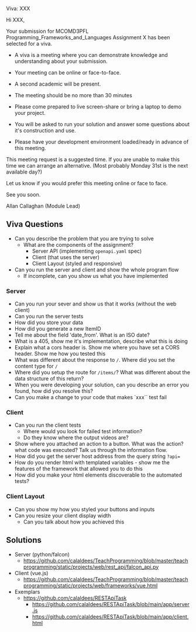 Viva: XXX

Hi XXX,

Your submission for MCOMD3PFL Programming_Frameworks_and_Languages Assignment X has been selected for a viva.

* A viva is a meeting where you can demonstrate knowledge and understanding about your submission.
* Your meeting can be online or face-to-face.
* A second academic will be present.
* The meeting should be no more than 30 minutes

* Please come prepared to live screen-share or bring a laptop to demo your project.
* You will be asked to run your solution and answer some questions about it's construction and use.
* Please have your development environment loaded/ready in advance of this meeting.

This meeting request is a suggested time. If you are unable to make this time we can arrange an alternative.
(Most probably Monday 31st is the next available day?)

Let us know if you would prefer this meeting online or face to face.

See you soon.


Allan Callaghan (Module Lead)

Viva Questions
--------------

* Can you describe the problem that you are trying to solve
  * What are the components of the assignment?
    * Server API (implementing `openapi.yaml` spec)
    * Client (that uses the server)
    * Client Layout (styled and responsive)
* Can you run the server and client and show the whole program flow
    * If incomplete, can you show us what you have implemented

### Server

* Can you run your sever and show us that it works (without the web client)
* Can you run the server tests
* How did you store your data
* How did you generate a new ItemID
* Tell me about the field 'date_from'. What is an ISO date?
* What is a 405, show me it's implementation, describe what this is doing
* Explain what a cors header is. Show me where you have set a CORS header. Show me how you tested this
* What was different about the response to `/`. Where did you set the content type for `/`
* Where did you setup the route for `/items/`? What was different about the data structure of this return?
* When you were developing your solution, can you describe an error you found, how did you resolve this?
* Can you make a change to your code that makes `xxx`` test fail  

### Client
* Can you run the client tests
    * Where would you look for failed test information?
    * Do they know where the output videos are?
* Show where you attached an action to a button. What was the action? what code was executed? Talk us through the information flow.
* How did you get the server host address from the query string `?api=`
* How do you render html with templated variables - show me the features of the framework that allowed you to do this
* How did you make your html elements discoverable to the automated tests?

### Client Layout
* Can you show my how you styled your buttons and inputs
* Can you resize your client display width
  * Can you talk about how you achieved this


Solutions
---------

* Server (python/falcon)
  * https://github.com/calaldees/TeachProgramming/blob/master/teachprogramming/static/projects/web/rest_api/falcon_api.py
* Client (vue.js)
  * https://github.com/calaldees/TeachProgramming/blob/master/teachprogramming/static/projects/web/frameworks/vue.html
* Exemplars
  * https://github.com/calaldees/RESTApiTask
    * https://github.com/calaldees/RESTApiTask/blob/main/app/server.js
    * https://github.com/calaldees/RESTApiTask/blob/main/app/client.html
